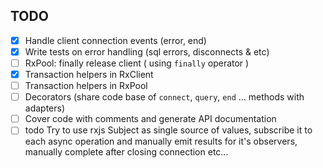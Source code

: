 ## TODO

- [x] Handle client connection events (error, end) 
- [x] Write tests on error handling (sql errors, disconnects & etc)
- [ ] RxPool: finally release client ( using `finally` operator )
- [x] Transaction helpers in RxClient 
- [ ] Transaction helpers in RxPool 
- [ ] Decorators (share code base of `connect`, `query`, `end` ... methods with adapters)
- [ ] Cover code with comments and generate API documentation
- [ ] todo Try to use rxjs Subject as single source of values, subscribe it to each async operation
      and manually emit results for it's observers, manually complete after closing connection etc...
